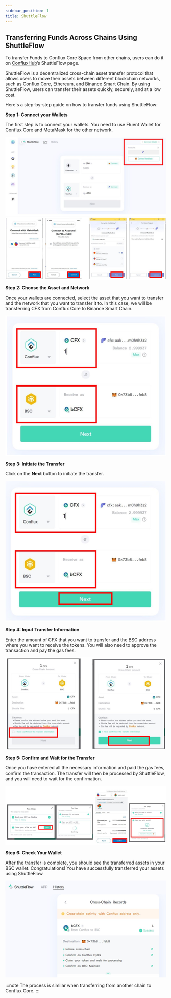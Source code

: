 ```yaml
---
sidebar_position: 1
title: ShuttleFlow
---
```



## Transferring Funds Across Chains Using ShuttleFlow

To transfer Funds to Conflux Core Space from other chains, users can do it on [ConfluxHub](https://www.confluxhub.io/shuttle-flow)’s ShuttleFlow page.

ShuttleFlow is a decentralized cross-chain asset transfer protocol that allows users to move their assets between different blockchain networks, such as Conflux Core, Ethereum, and Binance Smart Chain. By using ShuttleFlow, users can transfer their assets quickly, securely, and at a low cost.

Here's a step-by-step guide on how to transfer funds using ShuttleFlow:

**Step 1: Connect your Wallets**

The first step is to connect your wallets. You need to use Fluent Wallet for Conflux Core and MetaMask for the other network.

![shuttleflow](./img/shuttleflow.jpg)
![shuttleflow1](./img/shuttleflow1.jpg)

**Step 2: Choose the Asset and Network**

Once your wallets are connected, select the asset that you want to transfer and the network that you want to transfer it to. In this case, we will be transferring CFX from Conflux Core to Binance Smart Chain.

![shuttleflow5](./img/shuttleflow5.jpg)

**Step 3: Initiate the Transfer**

Click on the **Next** button to initiate the transfer. 

![shuttleflow4](./img/shuttleflow4.jpg)

**Step 4: Input Transfer Information**

Enter the amount of CFX that you want to transfer and the BSC address where you want to receive the tokens. You will also need to approve the transaction and pay the gas fees.

![shuttleflow2](./img/shuttleflow2.jpg)

**Step 5: Confirm and Wait for the Transfer**

Once you have entered all the necessary information and paid the gas fees, confirm the transaction. The transfer will then be processed by ShuttleFlow, and you will need to wait for the confirmation.

![shuttleflow3](./img/shuttleflow3.jpg)

**Step 6: Check Your Wallet**

After the transfer is complete, you should see the transferred assets in your BSC wallet. Congratulations! You have successfully transferred your assets using ShuttleFlow.

![shuttleflow6](./img/shuttleflow6.jpg)

:::note 
The process is similar when transferring from another chain to Conflux Core.
:::